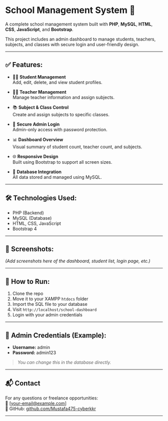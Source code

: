 # School Management System 🏫

A complete school management system built with **PHP**, **MySQL**, **HTML**, **CSS**, **JavaScript**, and **Bootstrap**.

This project includes an admin dashboard to manage students, teachers, subjects, and classes with secure login and user-friendly design.

---

## ✅ Features:

- 🧑‍🎓 **Student Management**  
  Add, edit, delete, and view student profiles.

- 👨‍🏫 **Teacher Management**  
  Manage teacher information and assign subjects.

- 📚 **Subject & Class Control**  
  Create and assign subjects to specific classes.

- 🔐 **Secure Admin Login**  
  Admin-only access with password protection.

- 📊 **Dashboard Overview**  
  Visual summary of student count, teacher count, and subjects.

- 🌐 **Responsive Design**  
  Built using Bootstrap to support all screen sizes.

- 💾 **Database Integration**  
  All data stored and managed using MySQL.

---

## 🛠️ Technologies Used:

- PHP (Backend)
- MySQL (Database)
- HTML, CSS, JavaScript
- Bootstrap 4

---

## 📸 Screenshots:

*(Add screenshots here of the dashboard, student list, login page, etc.)*

---

## 🚀 How to Run:

1. Clone the repo  
2. Move it to your XAMPP `htdocs` folder  
3. Import the SQL file to your database  
4. Visit `http://localhost/school-dashboard`  
5. Login with your admin credentials

---

## 📌 Admin Credentials (Example):

- **Username:** admin  
- **Password:** admin123

> *You can change this in the database directly.*

---

## 📬 Contact

For any questions or freelance opportunities:  
📧 [your-email@example.com]  
🔗 GitHub: [github.com/Mustafa475-cyberkkr](https://github.com/Mustafa475-cyberkkr)

---

